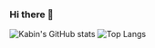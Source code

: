 ### Hi there 👋

<!--
**kabinnam/kabinnam** is a ✨ _special_ ✨ repository because its `README.md` (this file) appears on your GitHub profile.

Here are some ideas to get you started:

- 🔭 I’m currently working on ...
- 🌱 I’m currently learning ...
- 👯 I’m looking to collaborate on ...
- 🤔 I’m looking for help with ...
- 💬 Ask me about ...
- 📫 How to reach me: ...
- 😄 Pronouns: ...
- ⚡ Fun fact: ...
-->

![Kabin's GitHub stats](https://github-readme-stats.vercel.app/api?username=kabinnam&count_private=true&show_icons=true&theme=radical)
![Top Langs](https://github-readme-stats.vercel.app/api/top-langs/?username=kabinnam&&bg_color=0,#EA8D8D,#A890FE)

